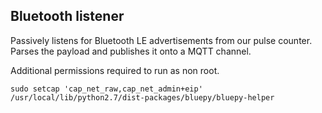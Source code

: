 ## Bluetooth listener

Passively listens for Bluetooth LE advertisements from our pulse counter.
Parses the payload and publishes it onto a MQTT channel.

Additional permissions required to run as non root.

```
sudo setcap 'cap_net_raw,cap_net_admin+eip' /usr/local/lib/python2.7/dist-packages/bluepy/bluepy-helper
```
